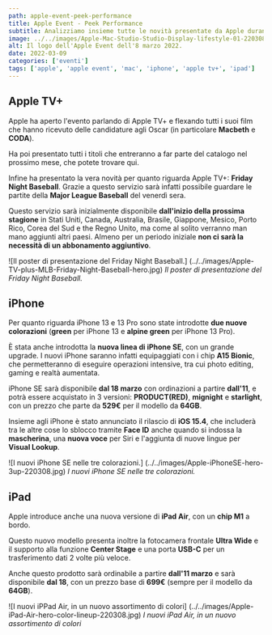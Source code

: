 ```yaml
---
path: apple-event-peek-performance
title: Apple Event - Peek Performance
subtitle: Analizziamo insieme tutte le novità presentate da Apple durante l'evento dell'8 marzo 2022, incentrato sulle performance.
image: ../../images/Apple-Mac-Studio-Studio-Display-lifestyle-01-220308.jpg
alt: Il logo dell'Apple Event dell'8 marzo 2022.
date: 2022-03-09
categories: ['eventi']
tags: ['apple', 'apple event', 'mac', 'iphone', 'apple tv+', 'ipad']
---
```


## Apple TV+
Apple ha aperto l'evento parlando di Apple TV+ e flexando tutti i suoi film che hanno ricevuto delle candidature agli Oscar (in particolare **Macbeth** e **CODA**).

Ha poi presentato tutti i titoli che entreranno a far parte del catalogo nel prossimo mese, che potete trovare qui.

Infine ha presentato la vera novità per quanto riguarda Apple TV+: **Friday Night Baseball**. Grazie a questo servizio sarà infatti possibile guardare le partite della **Major League Baseball** del venerdì sera.

Questo servizio sarà inizialmente disponibile **dall'inizio della prossima stagione** in Stati Uniti, Canada, Australia, Brasile, Giappone, Mesico, Porto Rico, Corea del Sud e the Regno Unito, ma come al solito verranno man mano aggiunti altri paesi. Almeno per un periodo iniziale **non ci sarà la necessità di un abbonamento aggiuntivo**.

![Il poster di presentazione del Friday Night Baseball.] (../../images/Apple-TV-plus-MLB-Friday-Night-Baseball-hero.jpg)
*Il poster di presentazione del Friday Night Baseball.*

## iPhone
Per quanto riguarda iPhone 13 e 13 Pro sono state introdotte **due nuove colorazioni** (**green** per iPhone 13 e **alpine green** per iPhone 13 Pro).

È stata anche introdotta la **nuova linea di iPhone SE**, con un grande upgrade. I nuovi iPhone saranno infatti equipaggiati con i chip **A15 Bionic**, che permetteranno di eseguire operazioni intensive, tra cui photo editing, gaming e realtà aumentata.

iPhone SE sarà disponibile **dal 18 marzo** con ordinazioni a partire **dall'11**, e potrà essere acquistato in 3 versioni: **PRODUCT(RED)**, **mignight** e **starlight**, con un prezzo che parte da **529€** per il modello da **64GB**.

Insieme agli iPhone è stato annunciato il rilascio di **iOS 15.4**, che includerà tra le altre cose lo sblocco tramite **Face ID** anche quando si indossa la **mascherina**, una **nuova voce** per Siri e l'aggiunta di nuove lingue per **Visual Lookup**.

![I nuovi iPhone SE nelle tre colorazioni.] (../../images/Apple-iPhoneSE-hero-3up-220308.jpg)
*I nuovi iPhone SE nelle tre colorazioni.*

## iPad
Apple introduce anche una nuova versione di **iPad Air**, con un **chip M1** a bordo.

Questo nuovo modello presenta inoltre la fotocamera frontale **Ultra Wide** e il supporto alla funzione **Center Stage** e una porta **USB-C** per un trasferimento dati 2 volte più veloce.

Anche questo prodotto sarà ordinabile a partire **dall'11 marzo** e sarà disponibile **dal 18**, con un prezzo base di **699€** (sempre per il modello da **64GB**).

![I nuovi iPPad Air, in un nuovo assortimento di colori] (../../images/Apple-iPad-Air-hero-color-lineup-220308.jpg)
*I nuovi iPad Air, in un nuovo assortimento di colori*